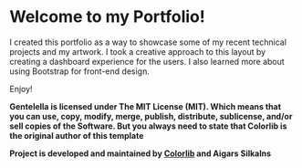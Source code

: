 # Welcome to my Portfolio!

I created this portfolio as a way to showcase some of my recent technical projects and my artwork. I took a creative approach to this layout by creating a dashboard experience for the users. I also learned more about using Bootstrap for front-end design.

Enjoy!



**Gentelella is licensed under The MIT License (MIT). Which means that you can use, copy, modify, merge, publish, distribute, sublicense, and/or sell copies of the Software. But you always need to state that Colorlib is the original author of this template**

**Project is developed and maintained by [Colorlib](https://colorlib.com/ "Colorlib - Make Your First Blog") and Aigars Silkalns**
